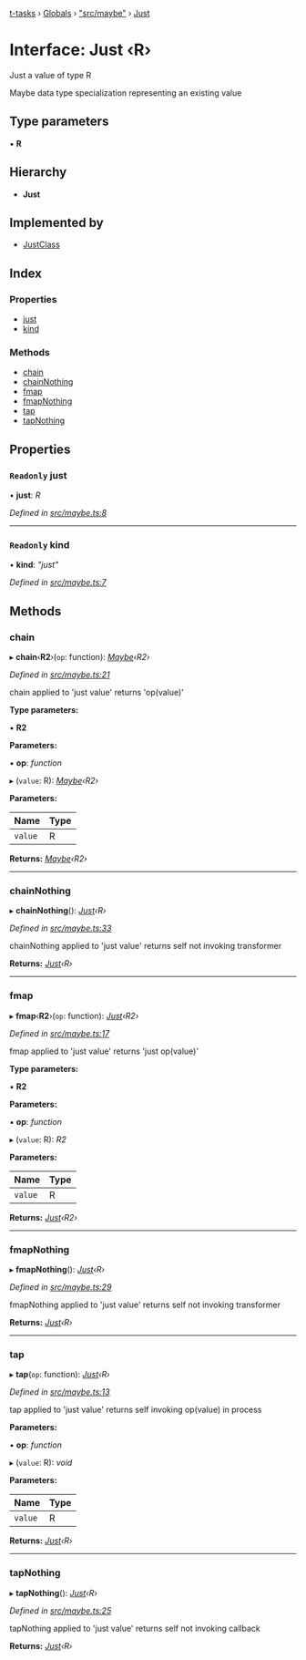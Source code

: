 [t-tasks](../README.md) › [Globals](../globals.md) › ["src/maybe"](../modules/_src_maybe_.md) › [Just](_src_maybe_.just.md)

# Interface: Just ‹**R**›

Just a value of type R

Maybe data type specialization representing an existing value

## Type parameters

▪ **R**

## Hierarchy

* **Just**

## Implemented by

* [JustClass](../classes/_src_maybe_.justclass.md)

## Index

### Properties

* [just](_src_maybe_.just.md#readonly-just)
* [kind](_src_maybe_.just.md#readonly-kind)

### Methods

* [chain](_src_maybe_.just.md#chain)
* [chainNothing](_src_maybe_.just.md#chainnothing)
* [fmap](_src_maybe_.just.md#fmap)
* [fmapNothing](_src_maybe_.just.md#fmapnothing)
* [tap](_src_maybe_.just.md#tap)
* [tapNothing](_src_maybe_.just.md#tapnothing)

## Properties

### `Readonly` just

• **just**: *R*

*Defined in [src/maybe.ts:8](https://github.com/lammonaaf/t-tasks/blob/f271a8d/src/maybe.ts#L8)*

___

### `Readonly` kind

• **kind**: *"just"*

*Defined in [src/maybe.ts:7](https://github.com/lammonaaf/t-tasks/blob/f271a8d/src/maybe.ts#L7)*

## Methods

###  chain

▸ **chain**‹**R2**›(`op`: function): *[Maybe](_src_maybe_.maybe.md)‹R2›*

*Defined in [src/maybe.ts:21](https://github.com/lammonaaf/t-tasks/blob/f271a8d/src/maybe.ts#L21)*

chain applied to 'just value' returns 'op(value)'

**Type parameters:**

▪ **R2**

**Parameters:**

▪ **op**: *function*

▸ (`value`: R): *[Maybe](_src_maybe_.maybe.md)‹R2›*

**Parameters:**

Name | Type |
------ | ------ |
`value` | R |

**Returns:** *[Maybe](_src_maybe_.maybe.md)‹R2›*

___

###  chainNothing

▸ **chainNothing**(): *[Just](_src_maybe_.just.md)‹R›*

*Defined in [src/maybe.ts:33](https://github.com/lammonaaf/t-tasks/blob/f271a8d/src/maybe.ts#L33)*

chainNothing applied to 'just value' returns self not invoking transformer

**Returns:** *[Just](_src_maybe_.just.md)‹R›*

___

###  fmap

▸ **fmap**‹**R2**›(`op`: function): *[Just](_src_maybe_.just.md)‹R2›*

*Defined in [src/maybe.ts:17](https://github.com/lammonaaf/t-tasks/blob/f271a8d/src/maybe.ts#L17)*

fmap applied to 'just value' returns 'just op(value)'

**Type parameters:**

▪ **R2**

**Parameters:**

▪ **op**: *function*

▸ (`value`: R): *R2*

**Parameters:**

Name | Type |
------ | ------ |
`value` | R |

**Returns:** *[Just](_src_maybe_.just.md)‹R2›*

___

###  fmapNothing

▸ **fmapNothing**(): *[Just](_src_maybe_.just.md)‹R›*

*Defined in [src/maybe.ts:29](https://github.com/lammonaaf/t-tasks/blob/f271a8d/src/maybe.ts#L29)*

fmapNothing applied to 'just value' returns self not invoking transformer

**Returns:** *[Just](_src_maybe_.just.md)‹R›*

___

###  tap

▸ **tap**(`op`: function): *[Just](_src_maybe_.just.md)‹R›*

*Defined in [src/maybe.ts:13](https://github.com/lammonaaf/t-tasks/blob/f271a8d/src/maybe.ts#L13)*

tap applied to 'just value' returns self invoking op(value) in process

**Parameters:**

▪ **op**: *function*

▸ (`value`: R): *void*

**Parameters:**

Name | Type |
------ | ------ |
`value` | R |

**Returns:** *[Just](_src_maybe_.just.md)‹R›*

___

###  tapNothing

▸ **tapNothing**(): *[Just](_src_maybe_.just.md)‹R›*

*Defined in [src/maybe.ts:25](https://github.com/lammonaaf/t-tasks/blob/f271a8d/src/maybe.ts#L25)*

tapNothing applied to 'just value' returns self not invoking callback

**Returns:** *[Just](_src_maybe_.just.md)‹R›*
